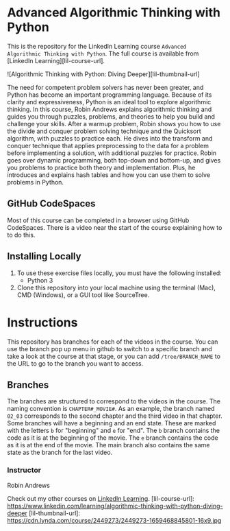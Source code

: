 # Advanced Algorithmic Thinking with Python

This is the repository for the LinkedIn Learning course `Advanced Algorithmic Thinking with Python`. The full course is available from [LinkedIn Learning][lil-course-url].

![Algorithmic Thinking with Python: Diving Deeper][lil-thumbnail-url] 

The need for competent problem solvers has never been greater, and Python has become an important programming language. Because of its clarity and expressiveness, Python is an ideal tool to explore algorithmic thinking. In this course, Robin Andrews explains algorithmic thinking and guides you through puzzles, problems, and theories to help you build and challenge your skills. After a warmup problem, Robin shows you how to use the divide and conquer problem solving technique and the Quicksort algorithm, with puzzles to practice each. He dives into the transform and conquer technique that applies preprocessing to the data for a problem before implementing a solution, with additional puzzles for practice. Robin goes over dynamic programming, both top-down and bottom-up, and gives you problems to practice both theory and implementation. Plus, he introduces and explains hash tables and how you can use them to solve problems in Python.

## GitHub CodeSpaces

Most of this course can be completed in a browser using GitHub CodeSpaces. There is a video near the start of the course explaining how to to do this.

## Installing Locally

1. To use these exercise files locally, you must have the following installed:
	- Python 3
2. Clone this repository into your local machine using the terminal (Mac), CMD (Windows), or a GUI tool like SourceTree.

# Instructions

This repository has branches for each of the videos in the course. You can use the branch pop up menu in github to switch to a specific branch and take a look at the course at that stage, or you can add `/tree/BRANCH_NAME` to the URL to go to the branch you want to access.

## Branches

The branches are structured to correspond to the videos in the course. The naming convention is `CHAPTER#_MOVIE#`. As an example, the branch named `02_03` corresponds to the second chapter and the third video in that chapter. 
Some branches will have a beginning and an end state. These are marked with the letters `b` for "beginning" and `e` for "end". The `b` branch contains the code as it is at the beginning of the movie. The `e` branch contains the code as it is at the end of the movie. The main branch also contains the same state as the branch for the last video.

### Instructor

Robin Andrews            

Check out my other courses on [LinkedIn Learning](https://www.linkedin.com/learning/instructors/robin-andrews).
[lil-course-url]: https://www.linkedin.com/learning/algorithmic-thinking-with-python-diving-deeper
[lil-thumbnail-url]: https://cdn.lynda.com/course/2449273/2449273-1659468845801-16x9.jpg
